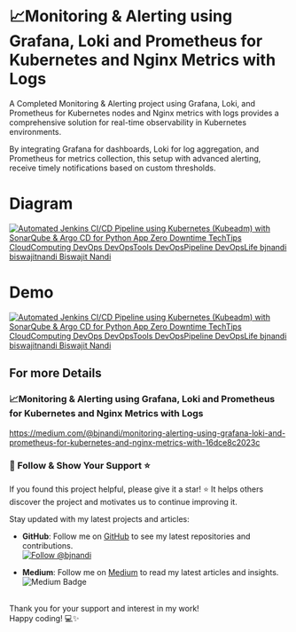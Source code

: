 # 📈Monitoring & Alerting using Grafana, Loki and Prometheus for Kubernetes and Nginx Metrics with Logs

A Completed Monitoring & Alerting project using Grafana, Loki, and Prometheus for Kubernetes nodes and Nginx metrics with logs provides a comprehensive solution for real-time observability in Kubernetes environments.

By integrating Grafana for dashboards, Loki for log aggregation, and Prometheus for metrics collection, this setup with advanced alerting, receive timely notifications based on custom thresholds.

# Diagram
[![Automated Jenkins CI/CD Pipeline using Kubernetes (Kubeadm) with SonarQube & Argo CD for Python App
 Zero Downtime TechTips CloudComputing DevOps DevOpsTools DevOpsPipeline DevOpsLife bjnandi biswajitnandi Biswajit Nandi](/static/Diagram.webp)](https://github.com/bjnandi/python-flask-postgresql-crud-application "Automated Jenkins CI/CD Pipeline using Kubernetes (Kubeadm) with SonarQube & Argo CD for Python App")

# Demo
[![Automated Jenkins CI/CD Pipeline using Kubernetes (Kubeadm) with SonarQube & Argo CD for Python App
 Zero Downtime TechTips CloudComputing DevOps DevOpsTools DevOpsPipeline DevOpsLife bjnandi biswajitnandi Biswajit Nandi](/static/Automated%20Jenkins%20CICD%20Pipeline%20using%20Kubernetes%20(Kubeadm)%20with%20SonarQube%20%26%20Argo%20CD%20for%20Python%C2%A0App.gif)](https://github.com/bjnandi/python-flask-postgresql-crud-application "Automated Jenkins CI/CD Pipeline using Kubernetes (Kubeadm) with SonarQube & Argo CD for Python App")


## For more Details

### 📈Monitoring & Alerting using Grafana, Loki and Prometheus for Kubernetes and Nginx Metrics with Logs <br>
https://medium.com/@bjnandi/monitoring-alerting-using-grafana-loki-and-prometheus-for-kubernetes-and-nginx-metrics-with-16dce8c2023c


### 📣 Follow & Show Your Support ⭐️

If you found this project helpful, please give it a star! ⭐️ It helps others discover the project and motivates us to continue improving it.

Stay updated with my latest projects and articles:

- **GitHub**: Follow me on [GitHub](https://github.com/bjnandi) to see my latest repositories and contributions.  
  [![Follow @bjnandi](https://img.shields.io/github/followers/bjnandi?label=Follow%20%40bjnandi&style=social)](https://github.com/bjnandi)

- **Medium**: Follow me on [Medium](https://medium.com/@bjnandi) to read my latest articles and insights.  
  ![Medium Badge](https://img.shields.io/badge/Medium-Follow%20Me%20on%20Medium-000?logo=medium&style=social)

<br>
Thank you for your support and interest in my work! <br>
Happy coding! 💻✨
